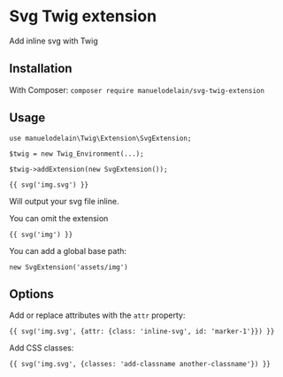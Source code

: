 # Svg Twig extension

Add inline svg with Twig

## Installation

With Composer:
```composer require manuelodelain/svg-twig-extension```

## Usage

```
use manuelodelain\Twig\Extension\SvgExtension;

$twig = new Twig_Environment(...);

$twig->addExtension(new SvgExtension());
```

```
{{ svg('img.svg') }}
```

Will output your svg file inline.

You can omit the extension
```
{{ svg('img') }}
```

You can add a global base path:
```
new SvgExtension('assets/img')
```

## Options

Add or replace attributes with the `attr` property:
```
{{ svg('img.svg', {attr: {class: 'inline-svg', id: 'marker-1'}}) }}
```

Add CSS classes:
```
{{ svg('img.svg', {classes: 'add-classname another-classname'}) }}
```


